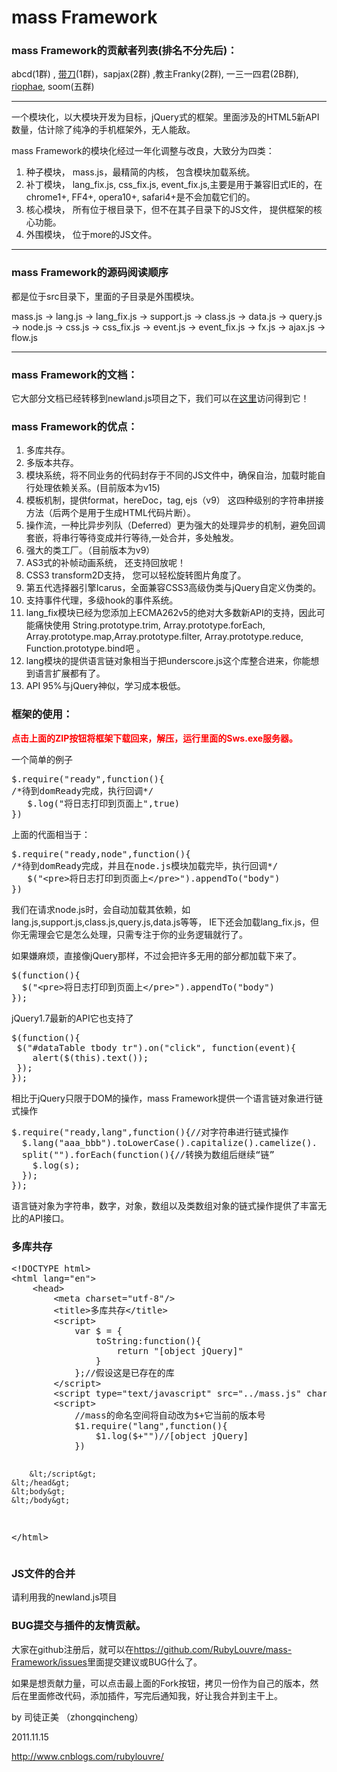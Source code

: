 mass Framework
==================
<h3>mass Framework的贡献者列表(排名不分先后)：</h3>
<p>abcd(1群) , <a href="http://stylechen.com/">带刀</a>(1群)，sapjax(2群) ,教主Franky(2群), 一三一四君(2B群), <a href="https://github.com/riophae">riophae</a>,
soom(五群)
 </p>
<hr/>
<p>一个模块化，以大模块开发为目标，jQuery式的框架。里面涉及的HTML5新API数量，估计除了纯净的手机框架外，无人能敌。<p>
<p>mass Framework的模块化经过一年化调整与改良，大致分为四类：</p>
<ol>
<li>种子模块， mass.js，最精简的内核， 包含模块加载系统。</li>
<li>补丁模块， lang_fix.js, css_fix.js, event_fix.js,主要是用于兼容旧式IE的，在chrome1+, FF4+, opera10+, safari4+是不会加载它们的。</li>
<li>核心模块， 所有位于根目录下，但不在其子目录下的JS文件， 提供框架的核心功能。</li>
<li>外围模块， 位于more的JS文件。</li>
</ol>
<hr/>
<h3>mass Framework的源码阅读顺序</h3>
<p>都是位于src目录下，里面的子目录是外围模块。</p>
<p>mass.js -> lang.js -> lang_fix.js -> support.js -> class.js -> data.js -> query.js ->
node.js -> css.js -> css_fix.js -> event.js -> event_fix.js -> fx.js -> ajax.js -> flow.js
</p>
<hr/>
<h3>mass Framework的文档：</h3>
<p>它大部分文档已经转移到newland.js项目之下，我们可以在<a href="http://rubylouvre.github.com/doc/index.html">这里</a>访问得到它！</p>
<h3>mass Framework的优点：</h3>
<ol>
<li>多库共存。</li>
<li>多版本共存。</li>
<li>模块系统，将不同业务的代码封存于不同的JS文件中，确保自治，加载时能自行处理依赖关系。(目前版本为v15)</li>
<li>模板机制，提供format，hereDoc，tag, ejs（v9） 这四种级别的字符串拼接方法（后两个是用于生成HTML代码片断）。</li>
<li>操作流，一种比异步列队（Deferred）更为强大的处理异步的机制，避免回调套嵌，将串行等待变成并行等待,一处合并，多处触发。</li>
<li>强大的类工厂。（目前版本为v9）</li>
<li>AS3式的补帧动画系统， 还支持回放呢！</li>
<li>CSS3 transform2D支持， 您可以轻松旋转图片角度了。</li>
<li>第五代选择器引擎Icarus，全面兼容CSS3高级伪类与jQuery自定义伪类的。</li>
<li>支持事件代理，多级hook的事件系统。</li>
<li>lang_fix模块已经为您添加上ECMA262v5的绝对大多数新API的支持，因此可能痛快使用 String.prototype.trim,
 Array.prototype.forEach, Array.prototype.map,Array.prototype.filter, Array.prototype.reduce,
 Function.prototype.bind吧 。</li>
<li>lang模块的提供语言链对象相当于把underscore.js这个库整合进来，你能想到语言扩展都有了。</li>
<li>API 95%与jQuery神似，学习成本极低。</li>
</ol>
<h3>框架的使用：</h3>
<p style="color:red; font-weight: bold;">点击上面的ZIP按钮将框架下载回来，解压，运行里面的Sws.exe服务器。</p>
<p>一个简单的例子</p>
<pre>
$.require("ready",function(){
/*待到domReady完成，执行回调*/
   $.log("将日志打印到页面上",true)
})
</pre>
<p>上面的代面相当于：</p>
<pre>
$.require("ready,node",function(){
/*待到domReady完成，并且在node.js模块加载完毕，执行回调*/
   $("&lt;pre&gt;将日志打印到页面上&lt;/pre&gt;").appendTo("body")
})
</pre>
<p>我们在请求node.js时，会自动加载其依赖，如lang.js,support.js,class.js,query.js,data.js等等，
IE下还会加载lang_fix.js，但你无需理会它是怎么处理，只需专注于你的业务逻辑就行了。</p>
<p>如果嫌麻烦，直接像jQuery那样，不过会把许多无用的部分都加载下来了。</p>
<pre>
$(function(){
  $("&lt;pre&gt;将日志打印到页面上&lt;/pre&gt;").appendTo("body")
});
</pre>
<p>jQuery1.7最新的API它也支持了</p>
<pre>
$(function(){
 $("#dataTable tbody tr").on("click", function(event){
	alert($(this).text());
 });
});
</pre>
<p>相比于jQuery只限于DOM的操作，mass Framework提供一个语言链对象进行链式操作</p>
<pre>
$.require("ready,lang",function(){//对字符串进行链式操作
  $.lang("aaa_bbb").toLowerCase().capitalize().camelize().
  split("").forEach(function(){//转换为数组后继续“链”
    $.log(s);
  });
});
</pre>
<p>语言链对象为字符串，数字，对象，数组以及类数组对象的链式操作提供了丰富无比的API接口。</p>
<h3>多库共存</h3>
<pre>
&lt;!DOCTYPE html&gt;
&lt;html lang="en"&gt;
    &lt;head&gt;
        &lt;meta charset="utf-8"/&gt;
        &lt;title&gt;多库共存&lt;/title&gt;
        &lt;script&gt;
            var $ = {
                toString:function(){
                    return "[object jQuery]"
                }
            };//假设这是已存在的库
        &lt;/script&gt;
        &lt;script type="text/javascript" src="../mass.js" charset="UTF-8"&gt;&lt;/script&gt;
        &lt;script&gt;
            //mass的命名空间将自动改为$+它当前的版本号
            $1.require("lang",function(){
                $1.log($+"")//[object jQuery]
            })

        &lt;/script&gt;
    &lt;/head&gt;
    &lt;body&gt;
    &lt;/body&gt;
&lt;/html&gt;
</pre>
<h3>JS文件的合并</h3>
<p>请利用我的newland.js项目</p>
<h3>BUG提交与插件的友情贡献。</h3>

<p>大家在github注册后，就可以在<a href="https://github.com/RubyLouvre/mass-Framework/issues">https://github.com/RubyLouvre/mass-Framework/issues</a>里面提交建议或BUG什么了。</p>
<p>如果是想贡献力量，可以点击最上面的Fork按钮，拷贝一份作为自己的版本，然后在里面修改代码，添加插件，写完后通知我，好让我合并到主干上。</p>

<p>by 司徒正美 （zhongqincheng）</p>
<p>2011.11.15</p>
 <a href="http://www.cnblogs.com/rubylouvre/">http://www.cnblogs.com/rubylouvre/</a>
